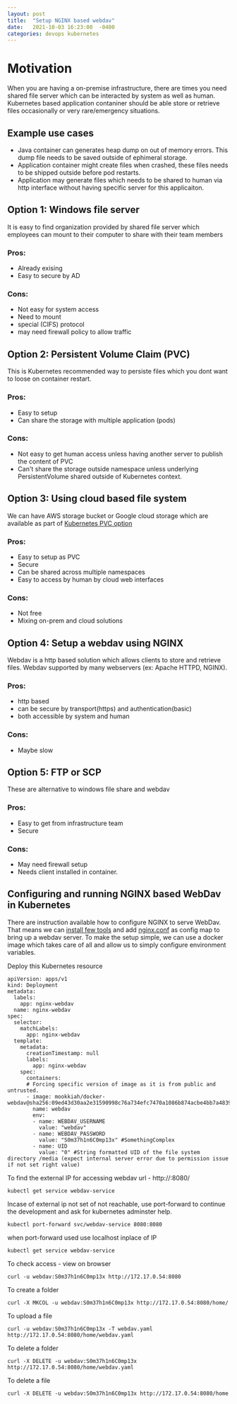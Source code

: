 ```yaml
---
layout: post
title:  "Setup NGINX based webdav"
date:   2021-10-03 16:23:00  -0400
categories: devops kubernetes
---
```


# Motivation
When you are having a on-premise infrastructure, there are times you need shared file server which can be interacted by system as well as human. Kubernetes based application contaniner should be able store or retrieve files occasionally or very rare/emergency situations.

## Example use cases
- Java container can generates heap dump on out of memory errors. This dump file needs to be saved outside of ephimeral storage.
- Application container might create files when crashed, these files needs to be shipped outside before pod restarts.
- Application may generate files which needs to be shared to human via http interface without having specific server for this applicaiton.

## Option 1: Windows file server
It is easy to find organization provided by shared file server which employees can mount to their computer to share with their team members

### Pros:
- Already exising
- Easy to secure by AD

### Cons:
- Not easy for system access
- Need to mount
- special (CIFS) protocol
- may need firewall policy to allow traffic

## Option 2: Persistent Volume Claim (PVC)
This is Kubernetes recommended way to persiste files which you dont want to loose on container restart.

### Pros:
- Easy to setup
- Can share the storage with multiple application (pods)

### Cons:
- Not easy to get human access unless having another server to publish the content of PVC
- Can't share the storage outside namespace unless underlying PersistentVolume shared outside of Kubernetes context.

## Option 3: Using cloud based file system
We can have AWS storage bucket or Google cloud storage which are available as part of [Kubernetes PVC option](https://kubernetes.io/fr/docs/concepts/storage/persistent-volumes/#types-de-volumes-persistants) 

### Pros:
- Easy to setup as PVC
- Secure
- Can be shared across multiple namespaces
- Easy to access by human by cloud web interfaces

### Cons:
- Not free
- Mixing on-prem and cloud solutions

## Option 4: Setup a webdav using NGINX
Webdav is a http based solution which allows clients to store and retrieve files. Webdav supported by many webservers (ex: Apache HTTPD, NGINX).

### Pros:
- http based
- can be secure by transport(https) and authentication(basic)
- both accessible by system and human

### Cons:
- Maybe slow

## Option 5: FTP or SCP
These are alternative to windows file share and webdav

### Pros:
- Easy to get from infrastructure team
- Secure

### Cons:
- May need firewall setup
- Needs client installed in container.


## Configuring and running NGINX based WebDav in Kubernetes
There are instruction available how to configure NGINX to serve WebDav. That means we can [install few tools](https://github.com/ionelmc/docker-webdav/blob/2272f12310c23d4215264a4519cfb5977356e37d/Dockerfile#L6) and add [nginx.conf](https://github.com/ionelmc/docker-webdav/blob/2272f12310c23d4215264a4519cfb5977356e37d/nginx.conf#L39) as config map to bring up a webdav server. To make the setup simple, we can use a docker image which takes care of all and allow us to simply configure environment variables.

Deploy this Kubernetes resource 
```
apiVersion: apps/v1
kind: Deployment
metadata:
  labels:
    app: nginx-webdav
  name: nginx-webdav
spec:
  selector:
    matchLabels:
      app: nginx-webdav
  template:
    metadata:
      creationTimestamp: null
      labels:
        app: nginx-webdav
    spec:
      containers:
      # Forcing specific version of image as it is from public and untrusted. 
      - image: mookkiah/docker-webdav@sha256:09ed43d30aa2e31590998c76a734efc7470a1086b874acbe4bb7a4839b9fb65e
        name: webdav
        env:
        - name: WEBDAV_USERNAME
          value: "webdav"
        - name: WEBDAV_PASSWORD
          value: "S0m37h1n6C0mp13x" #SomethingComplex
        - name: UID
          value: "0" #String formatted UID of the file system directory /media (expect internal server error due to permission issue if not set right value)

```

To find the external IP for accessing webdav url - http://<EXTERNAL-IP>:8080/
```
kubectl get service webdav-service
```

Incase of external ip not set of not reachable, use port-forward to continue the development and ask for kubernetes adminster help.

```
kubectl port-forward svc/webdav-service 8080:8080 
```
when port-forward used use localhost inplace of IP
```
kubectl get service webdav-service
```
To check access - view on browser
```
curl -u webdav:S0m37h1n6C0mp13x http://172.17.0.54:8080
```

To create a folder
```
curl -X MKCOL -u webdav:S0m37h1n6C0mp13x http://172.17.0.54:8080/home/
```
To upload a file
```
curl -u webdav:S0m37h1n6C0mp13x -T webdav.yaml http://172.17.0.54:8080/home/webdav.yaml
```
To delete a folder
```
curl -X DELETE -u webdav:S0m37h1n6C0mp13x http://172.17.0.54:8080/home/webdav.yaml
```
To delete a file 
```
curl -X DELETE -u webdav:S0m37h1n6C0mp13x http://172.17.0.54:8080/home
```

